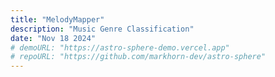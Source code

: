 ```yaml
---
title: "MelodyMapper"
description: "Music Genre Classification"
date: "Nov 18 2024"
# demoURL: "https://astro-sphere-demo.vercel.app"
# repoURL: "https://github.com/markhorn-dev/astro-sphere"
---
```

